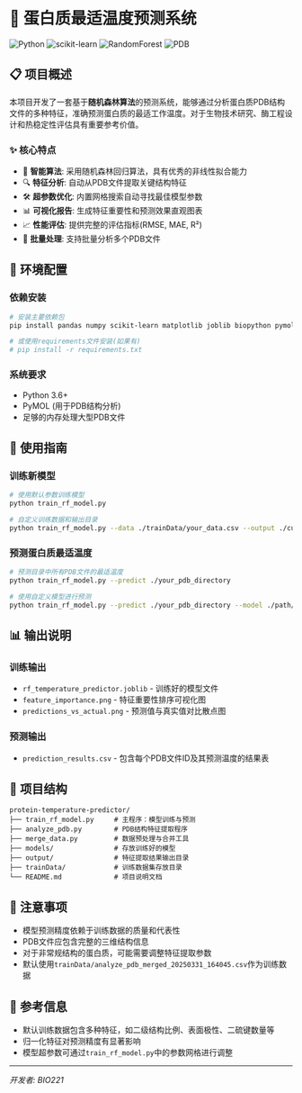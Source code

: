 # 🧬 蛋白质最适温度预测系统

![Python](https://img.shields.io/badge/Python-3.6+-blue.svg)
![scikit-learn](https://img.shields.io/badge/scikit--learn-使用-orange.svg)
![RandomForest](https://img.shields.io/badge/算法-随机森林-green.svg)
![PDB](https://img.shields.io/badge/数据源-PDB结构-yellow.svg)

## 📋 项目概述

本项目开发了一套基于**随机森林算法**的预测系统，能够通过分析蛋白质PDB结构文件的多种特征，准确预测蛋白质的最适工作温度。对于生物技术研究、酶工程设计和热稳定性评估具有重要参考价值。

### ✨ 核心特点

- 🤖 **智能算法**: 采用随机森林回归算法，具有优秀的非线性拟合能力
- 🔍 **特征分析**: 自动从PDB文件提取关键结构特征
- 🛠️ **超参数优化**: 内置网格搜索自动寻找最佳模型参数
- 📊 **可视化报告**: 生成特征重要性和预测效果直观图表
- 📈 **性能评估**: 提供完整的评估指标(RMSE, MAE, R²)
- 🚀 **批量处理**: 支持批量分析多个PDB文件

## 🔧 环境配置

### 依赖安装

```bash
# 安装主要依赖包
pip install pandas numpy scikit-learn matplotlib joblib biopython pymol

# 或使用requirements文件安装(如果有)
# pip install -r requirements.txt
```

### 系统要求

- Python 3.6+
- PyMOL (用于PDB结构分析)
- 足够的内存处理大型PDB文件

## 🚀 使用指南

### 训练新模型

```bash
# 使用默认参数训练模型
python train_rf_model.py

# 自定义训练数据和输出目录
python train_rf_model.py --data ./trainData/your_data.csv --output ./custom_models
```

### 预测蛋白质最适温度

```bash
# 预测目录中所有PDB文件的最适温度
python train_rf_model.py --predict ./your_pdb_directory

# 使用自定义模型进行预测
python train_rf_model.py --predict ./your_pdb_directory --model ./path/to/your_model.joblib
```

## 📊 输出说明

### 训练输出

- `rf_temperature_predictor.joblib` - 训练好的模型文件
- `feature_importance.png` - 特征重要性排序可视化图
- `predictions_vs_actual.png` - 预测值与真实值对比散点图

### 预测输出

- `prediction_results.csv` - 包含每个PDB文件ID及其预测温度的结果表

## 📁 项目结构

```
protein-temperature-predictor/
├── train_rf_model.py     # 主程序：模型训练与预测
├── analyze_pdb.py        # PDB结构特征提取程序
├── merge_data.py         # 数据预处理与合并工具
├── models/               # 存放训练好的模型
├── output/               # 特征提取结果输出目录
├── trainData/            # 训练数据集存放目录
└── README.md             # 项目说明文档
```

## 📝 注意事项

- 模型预测精度依赖于训练数据的质量和代表性
- PDB文件应包含完整的三维结构信息
- 对于非常规结构的蛋白质，可能需要调整特征提取参数
- 默认使用`trainData/analyze_pdb_merged_20250331_164045.csv`作为训练数据

## 🔗 参考信息

- 默认训练数据包含多种特征，如二级结构比例、表面极性、二硫键数量等
- 归一化特征对预测精度有显著影响
- 模型超参数可通过`train_rf_model.py`中的参数网格进行调整

---

*开发者: BIO221*
